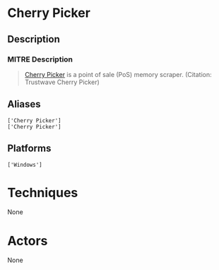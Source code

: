 
# Cherry Picker

## Description

### MITRE Description

> [Cherry Picker](https://attack.mitre.org/software/S0107) is a point of sale (PoS) memory scraper. (Citation: Trustwave Cherry Picker)

## Aliases

```
['Cherry Picker']
['Cherry Picker']
```

## Platforms

```
['Windows']
```

# Techniques

None

# Actors

None
